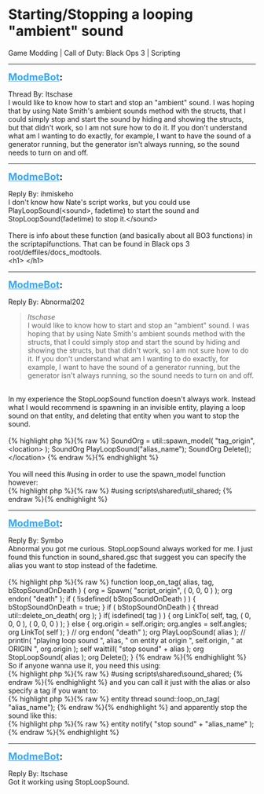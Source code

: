 # Starting/Stopping a looping "ambient" sound
Game Modding | Call of Duty: Black Ops 3 | Scripting

---
<strong style="font-size: 1.4em;"><span style="text-decoration: underline;text-decoration-color: #34a7f9;"><span style="color:#34a7f9;">ModmeBot</span></span>:</strong>

<p>Thread By: ltschase<br />I would like to know how to start and stop an &quot;ambient&quot; sound. I was hoping that by using Nate Smith&#39;s ambient sounds method with the structs, that I could simply stop and start the sound by hiding and showing the structs, but that didn&#39;t work, so I am not sure how to do it. If you don&#39;t understand what am I wanting to do exactly, for example, I want to have the sound of a generator running, but the generator isn&#39;t always running, so the sound needs to turn on and off.</p>

---
<strong style="font-size: 1.4em;"><span style="text-decoration: underline;text-decoration-color: #34a7f9;"><span style="color:#34a7f9;">ModmeBot</span></span>:</strong>

<p>Reply By: ihmiskeho<br />I don&#39;t know how Nate&#39;s script works, but you could use PlayLoopSound(&lt;sound&gt;, fadetime) to start the sound and StopLoopSound(fadetime) to stop it.&lt;/sound&gt;<br /> <br />There is info about these function (and basically about all BO3 functions) in the scriptapifunctions. That can be found in Black ops 3 root/deffiles/docs_modtools.<br />&lt;h1&gt; &lt;/h1&gt;</p>

---
<strong style="font-size: 1.4em;"><span style="text-decoration: underline;text-decoration-color: #34a7f9;"><span style="color:#34a7f9;">ModmeBot</span></span>:</strong>

<p>Reply By: Abnormal202<br /><blockquote><em>ltschase</em><br />I would like to know how to start and stop an &quot;ambient&quot; sound. I was hoping that by using Nate Smith&#39;s ambient sounds method with the structs, that I could simply stop and start the sound by hiding and showing the structs, but that didn&#39;t work, so I am not sure how to do it. If you don&#39;t understand what am I wanting to do exactly, for example, I want to have the sound of a generator running, but the generator isn&#39;t always running, so the sound needs to turn on and off.</blockquote><br /> In my experience the StopLoopSound function doesn&#39;t always work. Instead what I would recommend is spawning in an invisible entity, playing a loop sound on that entity, and deleting that entity when you want to stop the sound.<br /> <br />{% highlight php %}{% raw %}
SoundOrg = util::spawn_model( "tag_origin", &lt;location&gt; );
SoundOrg PlayLoopSound("alias_name");
SoundOrg Delete();&lt;/location&gt;
{% endraw %}{% endhighlight %}
 <br /> <br />You will need this #using in order to use the spawn_model function however:<br />{% highlight php %}{% raw %}
#using scripts\shared\util_shared;
{% endraw %}{% endhighlight %}
</p>

---
<strong style="font-size: 1.4em;"><span style="text-decoration: underline;text-decoration-color: #34a7f9;"><span style="color:#34a7f9;">ModmeBot</span></span>:</strong>

<p>Reply By: Symbo<br />Abnormal you got me curious. StopLoopSound always worked for me. I just found this function in sound_shared.gsc that suggest you can specify the alias you want to stop instead of the fadetime. <br /> <br />{% highlight php %}{% raw %}
function loop_on_tag( alias, tag, bStopSoundOnDeath )
{
	org = Spawn( "script_origin", ( 0, 0, 0 ) );
	org endon( "death" );
	if ( !isdefined( bStopSoundOnDeath ) )
	{
		bStopSoundOnDeath = true;
	}
	if ( bStopSoundOnDeath )
	{
		thread util::delete_on_death( org );
	}
	if( isdefined( tag ) )
	{
		org LinkTo( self, tag, ( 0, 0, 0 ), ( 0, 0, 0 ) );
	}
	else
	{
		org.origin = self.origin;
		org.angles = self.angles;
		org LinkTo( self );
	}
	//	org endon( "death" );
	org PlayLoopSound( alias );
	//	println( "playing loop sound ", alias, " on entity at origin ", self.origin, " at ORIGIN ", org.origin );
	self waittill( "stop sound" + alias );
	org StopLoopSound( alias );
	org Delete();
}
{% endraw %}{% endhighlight %}
So if anyone wanna use it, you need this using: <br />{% highlight php %}{% raw %}
#using scripts\shared\sound_shared;
{% endraw %}{% endhighlight %}
and you can call it just with the alias or also specify a tag if you want to: <br />{% highlight php %}{% raw %}
entity thread sound::loop_on_tag( "alias_name");
{% endraw %}{% endhighlight %}
and apparently stop the sound like this: <br />{% highlight php %}{% raw %}
entity notify( "stop sound" + "alias_name" );
{% endraw %}{% endhighlight %}
</p>

---
<strong style="font-size: 1.4em;"><span style="text-decoration: underline;text-decoration-color: #34a7f9;"><span style="color:#34a7f9;">ModmeBot</span></span>:</strong>

<p>Reply By: ltschase<br />Got it working using StopLoopSound.</p>
